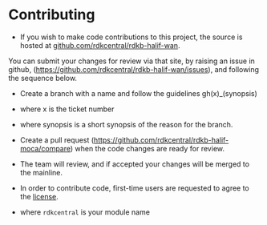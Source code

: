 # Contributing

- If you wish to make code contributions to this project, the source is hosted at [github.com/rdkcentral/rdkb-halif-wan](https://github.com/rdkcentral/rdkb-halif-wan).

You can submit your changes for review via that site, by raising an issue in github, (https://github.com/rdkcentral/rdkb-halif-wan/issues), and following the sequence below.

- Create a branch with a name and follow the guidelines gh(x)_(synopsis)
- where x is the ticket number
- where synopsis is a short synopsis of the reason for the branch.
- Create a pull request (https://github.com/rdkcentral/rdkb-halif-moca/compare) when the code changes are ready for review.
- The team will review, and if accepted your changes will be merged to the mainline.

- In order to contribute code, first-time users are requested to agree to the [license](https://wiki.rdkcentral.com/signup.action).

- where `rdkcentral` is your module name
